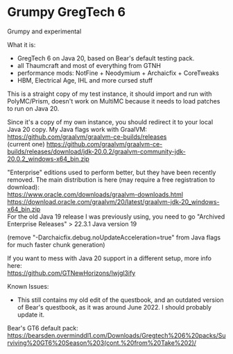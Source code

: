 # Grumpy GregTech 6
Grumpy and experimental

What it is: 
+ GregTech 6 on Java 20, based on Bear's default testing pack.
+ all Thaumcraft and most of everything from GTNH
+ performance mods: NotFine + Neodymium + Archaicfix + CoreTweaks
+ HBM, Electrical Age, IHL and more cursed stuff
 
This is a straight copy of my test instance, it should import and run with PolyMC/Prism, doesn't work on MultiMC because it needs to load patches to run on Java 20.

Since it's a copy of my own instance, you should redirect it to your local Java 20 copy. My Java flags work with GraalVM:  
https://github.com/graalvm/graalvm-ce-builds/releases  
(current one) https://github.com/graalvm/graalvm-ce-builds/releases/download/jdk-20.0.2/graalvm-community-jdk-20.0.2_windows-x64_bin.zip

"Enterprise" editions used to perform better, but they have been recently removed. The main distribution is here (may require a free registration to download):    
https://www.oracle.com/downloads/graalvm-downloads.html  
https://download.oracle.com/graalvm/20/latest/graalvm-jdk-20_windows-x64_bin.zip  
For the old Java 19 release I was previously using, you need to go "Archived Enterprise Releases" > 22.3.1 Java version 19
 
(remove "-Darchaicfix.debug.noUpdateAcceleration=true" from Java flags for much faster chunk generation) 

If you want to mess with Java 20 support in a different setup, more info here:  
https://github.com/GTNewHorizons/lwjgl3ify
 
 Known Issues:
 - This still contains my old edit of the questbook, and an outdated version of Bear's questbook, as it was around June 2022. I should probably update it.

Bear's GT6 default pack:  
https://bearsden.overminddl1.com/Downloads/Gregtech%206%20packs/Surviving%20GT6%20Season%203(cont.%20from%20Take%202)/
